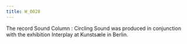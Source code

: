 ```yaml
---
title: W_0028
---
```

The record Sound Column : Circling Sound was produced in conjunction with the exhibition Interplay at Kunstsæle in Berlin.
